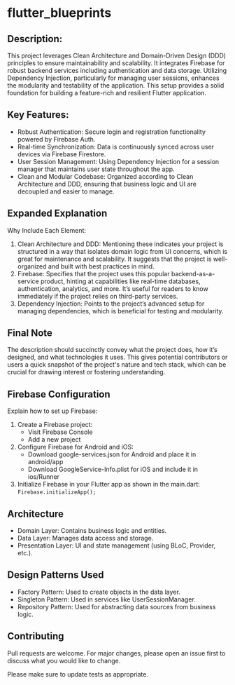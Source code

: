 # flutter_blueprints

## Description:
This project leverages Clean Architecture and Domain-Driven Design (DDD) principles to ensure maintainability and scalability. It integrates Firebase for robust backend services including authentication and data storage. Utilizing Dependency Injection, particularly for managing user sessions, enhances the modularity and testability of the application. This setup provides a solid foundation for building a feature-rich and resilient Flutter application.

## Key Features:
* Robust Authentication: Secure login and registration functionality powered by Firebase Auth.
* Real-time Synchronization: Data is continuously synced across user devices via Firebase Firestore.
* User Session Management: Using Dependency Injection for a session manager that maintains user state throughout the app.
* Clean and Modular Codebase: Organized according to Clean Architecture and DDD, ensuring that business logic and UI are decoupled and easier to manage.

## Expanded Explanation
Why Include Each Element:

1. Clean Architecture and DDD: Mentioning these indicates your project is structured in a way that isolates domain logic from UI concerns, which is great for maintenance and scalability. It suggests that the project is well-organized and built with best practices in mind.
2. Firebase: Specifies that the project uses this popular backend-as-a-service product, hinting at capabilities like real-time databases, authentication, analytics, and more. It’s useful for readers to know immediately if the project relies on third-party services.
3. Dependency Injection: Points to the project’s advanced setup for managing dependencies, which is beneficial for testing and modularity.

## Final Note
The description should succinctly convey what the project does, how it’s designed, and what technologies it uses. This gives potential contributors or users a quick snapshot of the project's nature and tech stack, which can be crucial for drawing interest or fostering understanding.

## Firebase Configuration
Explain how to set up Firebase:
1. Create a Firebase project:
    - Visit Firebase Console
    - Add a new project
2. Configure Firebase for Android and iOS:
    - Download google-services.json for Android and place it in android/app
    - Download GoogleService-Info.plist for iOS and include it in ios/Runner
3. Initialize Firebase in your Flutter app as shown in the main.dart:
```Firebase.initializeApp();```

## Architecture
- Domain Layer: Contains business logic and entities.
- Data Layer: Manages data access and storage.
- Presentation Layer: UI and state management (using BLoC, Provider, etc.).

## Design Patterns Used
- Factory Pattern: Used to create objects in the data layer.
- Singleton Pattern: Used in services like UserSessionManager.
- Repository Pattern: Used for abstracting data sources from business logic.

## Contributing
Pull requests are welcome. For major changes, please open an issue first to discuss what you would like to change.

Please make sure to update tests as appropriate.
